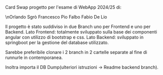Card Swap
progetto per l'esame di WebApp 2024/25 di:

\nOrlando Sgrò 
Francesco Pio Falbo
Fabio De Lio

Il progetto è stato suddiviso in due Branch uno per Frontend e uno per Backend.
Lato Frontend: totalmente sviluppato sulla base dei componenti angular con utilizzo di bootstrap e css.
Lato Backend: sviluppato in springboot per la gestione del database utilizzato.

Sarebbe preferibile clonare i 2 branch in 2 cartelle separate al fine di runnurle in contemporanea.

Inoltra importa il DB Dump(ulteriori istruzioni -> Readme backend branch).
